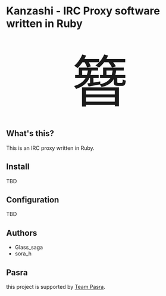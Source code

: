 # Kanzashi - IRC Proxy software written in Ruby

<div style="font-size: 150px; font-family: serif; text-align: center">
  簪
</div>

## What's this?

This is an IRC proxy written in Ruby.

## Install

TBD

## Configuration

TBD

## Authors

* Glass\_saga
* sora\_h

## Pasra

this project is supported by [Team Pasra](http://pasra.tk).
